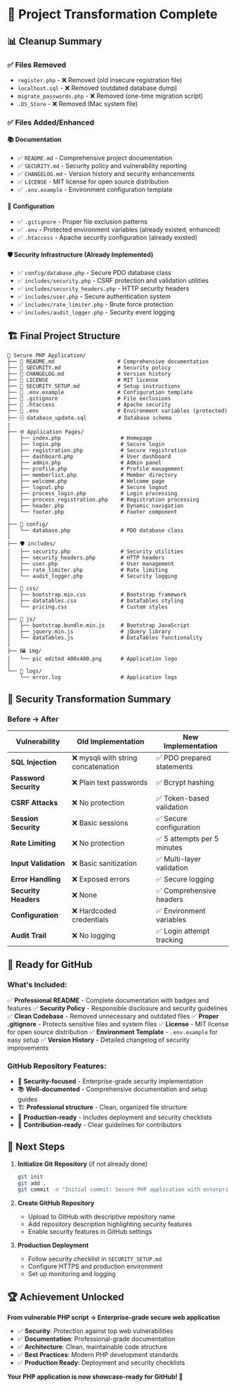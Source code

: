 # 🚀 Project Transformation Complete

## 📊 **Cleanup Summary**

### ✅ **Files Removed**

- `register.php` - ❌ Removed (old insecure registration file)
- `localhost.sql` - ❌ Removed (outdated database dump)
- `migrate_passwords.php` - ❌ Removed (one-time migration script)
- `.DS_Store` - ❌ Removed (Mac system file)

### ✅ **Files Added/Enhanced**

#### 📚 **Documentation**

- ✅ `README.md` - Comprehensive project documentation
- ✅ `SECURITY.md` - Security policy and vulnerability reporting
- ✅ `CHANGELOG.md` - Version history and security enhancements
- ✅ `LICENSE` - MIT license for open source distribution
- ✅ `.env.example` - Environment configuration template

#### 🔧 **Configuration**

- ✅ `.gitignore` - Proper file exclusion patterns
- ✅ `.env` - Protected environment variables (already existed, enhanced)
- ✅ `.htaccess` - Apache security configuration (already existed)

#### 🛡️ **Security Infrastructure** (Already Implemented)

- ✅ `config/database.php` - Secure PDO database class
- ✅ `includes/security.php` - CSRF protection and validation utilities
- ✅ `includes/security_headers.php` - HTTP security headers
- ✅ `includes/user.php` - Secure authentication system
- ✅ `includes/rate_limiter.php` - Brute force protection
- ✅ `includes/audit_logger.php` - Security event logging

## 🏗️ **Final Project Structure**

```
📁 Secure PHP Application/
├── 📄 README.md                    # Comprehensive documentation
├── 📄 SECURITY.md                  # Security policy
├── 📄 CHANGELOG.md                 # Version history
├── 📄 LICENSE                      # MIT license
├── 📄 SECURITY_SETUP.md            # Setup instructions
├── 🔧 .env.example                 # Configuration template
├── 🔧 .gitignore                   # File exclusions
├── 🔧 .htaccess                    # Apache security
├── 🔧 .env                         # Environment variables (protected)
├── 🗄️ database_update.sql          # Database schema
│
├── 🌐 Application Pages/
│   ├── index.php                   # Homepage
│   ├── login.php                   # Secure login
│   ├── registration.php            # Secure registration
│   ├── dashboard.php               # User dashboard
│   ├── admin.php                   # Admin panel
│   ├── profile.php                 # Profile management
│   ├── memberlist.php              # Member directory
│   ├── welcome.php                 # Welcome page
│   ├── logout.php                  # Secure logout
│   ├── process_login.php           # Login processing
│   ├── process_registration.php    # Registration processing
│   ├── header.php                  # Dynamic navigation
│   └── footer.php                  # Footer component
│
├── 🔧 config/
│   └── database.php                # PDO database class
│
├── 🛡️ includes/
│   ├── security.php                # Security utilities
│   ├── security_headers.php        # HTTP headers
│   ├── user.php                    # User management
│   ├── rate_limiter.php            # Rate limiting
│   └── audit_logger.php            # Security logging
│
├── 🎨 css/
│   ├── bootstrap.min.css           # Bootstrap framework
│   ├── datatables.css              # DataTables styling
│   └── pricing.css                 # Custom styles
│
├── 📜 js/
│   ├── bootstrap.bundle.min.js     # Bootstrap JavaScript
│   ├── jquery.min.js               # jQuery library
│   └── dataTables.js               # DataTables functionality
│
├── 🖼️ img/
│   └── pic edited 400x400.png      # Application logo
│
└── 📝 logs/
    └── error.log                   # Application logs
```

## 🔐 **Security Transformation Summary**

### **Before → After**

| Vulnerability         | Old Implementation                  | New Implementation          |
| --------------------- | ----------------------------------- | --------------------------- |
| **SQL Injection**     | ❌ mysqli with string concatenation | ✅ PDO prepared statements  |
| **Password Security** | ❌ Plain text passwords             | ✅ Bcrypt hashing           |
| **CSRF Attacks**      | ❌ No protection                    | ✅ Token-based validation   |
| **Session Security**  | ❌ Basic sessions                   | ✅ Secure configuration     |
| **Rate Limiting**     | ❌ No protection                    | ✅ 5 attempts per 5 minutes |
| **Input Validation**  | ❌ Basic sanitization               | ✅ Multi-layer validation   |
| **Error Handling**    | ❌ Exposed errors                   | ✅ Secure logging           |
| **Security Headers**  | ❌ None                             | ✅ Comprehensive headers    |
| **Configuration**     | ❌ Hardcoded credentials            | ✅ Environment variables    |
| **Audit Trail**       | ❌ No logging                       | ✅ Login attempt tracking   |

## 🎯 **Ready for GitHub**

### **What's Included:**

✅ **Professional README** - Complete documentation with badges and features
✅ **Security Policy** - Responsible disclosure and security guidelines  
✅ **Clean Codebase** - Removed unnecessary and outdated files
✅ **Proper .gitignore** - Protects sensitive files and system files
✅ **License** - MIT license for open source distribution
✅ **Environment Template** - `.env.example` for easy setup
✅ **Version History** - Detailed changelog of security improvements

### **GitHub Repository Features:**

- 🔐 **Security-focused** - Enterprise-grade security implementation
- 📚 **Well-documented** - Comprehensive documentation and setup guides
- 🏗️ **Professional structure** - Clean, organized file structure
- 🧪 **Production-ready** - Includes deployment and security checklists
- 🤝 **Contribution-ready** - Clear guidelines for contributors

## 🚀 **Next Steps**

1. **Initialize Git Repository** (if not already done)

   ```bash
   git init
   git add .
   git commit -m "Initial commit: Secure PHP application with enterprise security features"
   ```

2. **Create GitHub Repository**

   - Upload to GitHub with descriptive repository name
   - Add repository description highlighting security features
   - Enable security features in GitHub settings

3. **Production Deployment**
   - Follow security checklist in `SECURITY_SETUP.md`
   - Configure HTTPS and production environment
   - Set up monitoring and logging

## 🏆 **Achievement Unlocked**

**From vulnerable PHP script → Enterprise-grade secure web application**

- ✅ **Security**: Protection against top web vulnerabilities
- ✅ **Documentation**: Professional-grade documentation
- ✅ **Architecture**: Clean, maintainable code structure
- ✅ **Best Practices**: Modern PHP development standards
- ✅ **Production Ready**: Deployment and security checklists

**Your PHP application is now showcase-ready for GitHub! 🎉**
